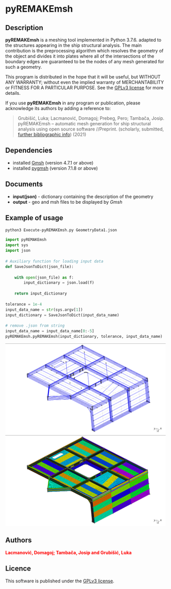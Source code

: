 # pyREMAKEmsh

## **Description**

**pyREMAKEmsh** is a meshing tool implemented in Python 3.7.6. adapted to the structures appearing in the ship structural analysis. The main contribution is the preprocessing algorithm which resolves the geometry of the object and divides it into plates where all of the intersections of the boundary edges are guaranteed to be the nodes of any mesh generated for such a geometry.

This program is distributed in the hope that it will be useful, but WITHOUT ANY WARRANTY; without even the implied warranty of MERCHANTABILITY or FITNESS FOR A PARTICULAR PURPOSE. See the [GPLv3 license](https://www.gnu.org/licenses/gpl-3.0.en.html) for more details.

If you use **pyREMAKEmsh** in any program or publication, please acknowledge its authors by adding a reference to:

> Grubišić, Luka; Lacmanović, Domagoj; Prebeg, Pero; Tambača, Josip. pyREMAKEmsh – automatic mesh generation for ship structural analysis using open source software //Preprint. (scholarly, submitted, <a href="https://www.bib.irb.hr/1150462" title="pyREMAKEmsh">further bibliographic info</a>) (2021)

## **Dependencies**
* installed [Gmsh](https://gmsh.info/) (version 4.7.1 or above)
* installed [pygmsh](https://github.com/nschloe/pygmsh) (version 7.1.8 or above)

## **Documents**
- **input(json)** - dictionary containing the description of the geometry
- **output** - geo and msh files to be displayed by *Gmsh*

## **Example of usage**
```console
python3 Execute-pyREMAKEmsh.py GeometryData1.json
```

```python
import pyREMAKEmsh
import sys
import json

# Auxiliary function for loading input data
def SaveJsonToDict(json_file):  
    
    with open(json_file) as f:
        input_dictionary = json.load(f)

    return input_dictionary

tolerance = 1e-4
input_data_name = str(sys.argv[1])
input_dictionary = SaveJsonToDict(input_data_name)

# remove .json from string
input_data_name = input_data_name[0:-5]
pyREMAKEmsh.pyREMAKEmsh(input_dictionary, tolerance, input_data_name)

```

![Geometry](/Figures/Geometry1.png "Geometry")
![Mesh](/Figures/Mesh1.png "Mesh")


## **Authors**
<span style="color:red"> **Lacmanović, Domagoj; Tambača, Josip and Grubišić, Luka** </span>

## **Licence**
This software is published under the [GPLv3 license](https://www.gnu.org/licenses/gpl-3.0.en.html).
